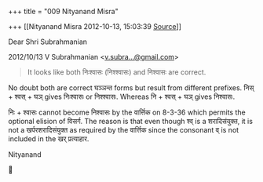 +++
title = "009 Nityanand Misra"

+++
[[Nityanand Misra	2012-10-13, 15:03:39 [Source](https://groups.google.com/g/bvparishat/c/Qtf_RwBIRvw)]]



Dear Shri Subrahmanian  
  

2012/10/13 V Subrahmanian \<[v.subra...@gmail.com]()\>

  

> It looks like both निःश्वासः (निश्श्वासः) and निश्वासः are correct.  
>   

  
No doubt both are correct घञ्ञन्त forms but result from different prefixes. निस् + श्वस् + घञ् gives निःश्वासः or निश्श्वासः. Whereas नि + श्वस् + घञ् gives निश्वासः.  
  
निः + श्वासः cannot become निश्वासः by the वार्त्तिक on 8-3-36 which permits the optional elision of विसर्ग. The reason is that even though श्व् is a शरादिसंयुक्त, it is not a खर्परशरादिसंयुक्त as required by the वार्त्तिक since the consonant व् is not included in the खर् प्रत्याहार.  
  
Nityanand



